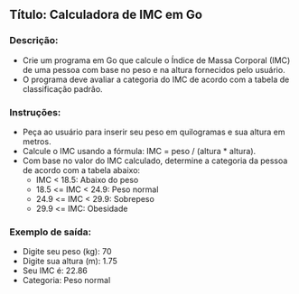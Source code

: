 ## Título: Calculadora de IMC em Go

### Descrição:
- Crie um programa em Go que calcule o Índice de Massa Corporal (IMC) de uma pessoa com base no peso e na altura fornecidos pelo usuário.
- O programa deve avaliar a categoria do IMC de acordo com a tabela de classificação padrão.

### Instruções:
- Peça ao usuário para inserir seu peso em quilogramas e sua altura em metros.
- Calcule o IMC usando a fórmula: IMC = peso / (altura * altura).
- Com base no valor do IMC calculado, determine a categoria da pessoa de acordo com a tabela abaixo:
  - IMC < 18.5: Abaixo do peso
  - 18.5 <= IMC < 24.9: Peso normal
  - 24.9 <= IMC < 29.9: Sobrepeso
  - 29.9 <= IMC: Obesidade

### Exemplo de saída:
- Digite seu peso (kg): 70
- Digite sua altura (m): 1.75
- Seu IMC é: 22.86
- Categoria: Peso normal


